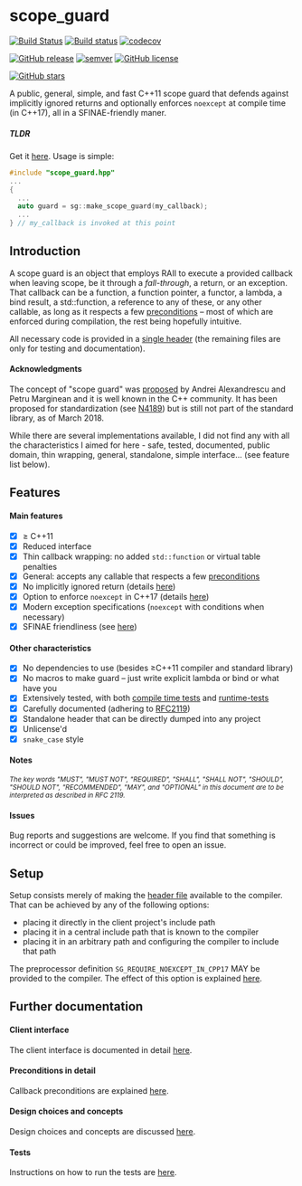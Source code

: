 # scope_guard

[![Build Status](https://img.shields.io/travis/ricab/scope_guard.svg)](https://travis-ci.org/ricab/scope_guard)
[![Build status](https://img.shields.io/appveyor/ci/ricab/scope-guard.svg)](https://ci.appveyor.com/project/ricab/scope-guard/branch/master)
[![codecov](https://img.shields.io/codecov/c/github/ricab/scope_guard.svg)](https://codecov.io/gh/ricab/scope_guard)

[![GitHub release](https://img.shields.io/github/release/ricab/scope_guard/all.svg)](https://github.com/ricab/scope_guard/releases)
[![semver](https://img.shields.io/badge/semver-2.0.0-blue.svg)](https://semver.org/spec/v2.0.0.html)
[![GitHub license](https://img.shields.io/github/license/ricab/scope_guard.svg)](https://github.com/ricab/scope_guard/blob/master/LICENSE)

[![GitHub stars](https://img.shields.io/github/stars/ricab/scope_guard.svg?style=social&label=Stars)](https://github.com/ricab/scope_guard)

A public, general, simple, and fast C++11 scope guard that
defends against implicitly ignored returns and optionally enforces `noexcept`
at compile time (in C++17), all in a SFINAE-friendly maner.

##### TLDR

Get it [here](scope_guard.hpp).
Usage is simple:

```c++
#include "scope_guard.hpp"
...
{
  ...
  auto guard = sg::make_scope_guard(my_callback);
  ...
} // my_callback is invoked at this point
```

## Introduction

A scope guard is an object that employs RAII to execute a
provided callback when leaving scope, be it through a _fall-through_, a return,
or an exception. That callback can be a function, a function pointer, a functor,
a lambda, a bind result, a std::function, a reference to any of these, or any
other callable, as long as it respects a few [preconditions](docs/precond.md)
&ndash; most of which are enforced during compilation, the rest being hopefully
intuitive.

All necessary code is provided in a [single header](scope_guard.hpp) (the
remaining files are only for testing and documentation).

#### Acknowledgments

The concept of "scope guard" was [proposed](http://drdobbs.com/184403758)
by Andrei Alexandrescu and Petru Marginean and it is well known in the
C++ community. It has been proposed for standardization (see
[N4189](http://www.open-std.org/jtc1/sc22/wg21/docs/papers/2014/n4189.pdf))
but is still not part of the standard library, as of March 2018.

While there are several implementations available, I did not find any with all
the characteristics I aimed for here - safe, tested, documented, public domain, thin wrapping, general, standalone, simple interface... (see feature list below).

## Features

#### Main features
- [x] &ge; C++11
- [x] Reduced interface
- [x] Thin callback wrapping: no added `std::function` or virtual table
penalties
- [x] General: accepts any callable that respects a few
[preconditions](docs/precond.md)
- [x] No implicitly ignored return (details [here](docs/precond.md#void-return))
- [x] Option to enforce `noexcept` in C++17
(details [here](docs/interface.md#compilation-option-sg_require_noexcept_in_cpp17))
- [x] Modern exception specifications (`noexcept` with conditions when
necessary)
- [x] SFINAE friendliness (see [here](docs/design.md#sfinae-friendliness))

#### Other characteristics
- [x] No dependencies to use (besides &ge;C++11 compiler and standard library)
- [x] No macros to make guard &ndash; just write explicit lambda or bind or
what have you
- [x] Extensively tested, with both
[compile time tests](compile_time_tests.cpp) and
[runtime-tests](catch_tests.cpp)
- [x] Carefully documented (adhering to
[RFC2119](https://tools.ietf.org/html/rfc2119))
- [x] Standalone header that can be directly dumped into any project
- [x] Unlicense'd
- [x] `snake_case` style

#### Notes

<sup>_The key words "MUST", "MUST NOT", "REQUIRED", "SHALL", "SHALL
NOT", "SHOULD", "SHOULD NOT", "RECOMMENDED",  "MAY", and "OPTIONAL" in this
document are to be interpreted as described in RFC 2119._</sup>

#### Issues

Bug reports and suggestions are welcome. If you find that something is incorrect
or could be improved, feel free to open an issue.

## Setup

Setup consists merely of making the [header file](scope_guard.hpp) available to
the compiler. That can be achieved by any of the following options:

- placing it directly in the client project's include path
- placing it in a central include path that is known to the compiler
- placing it in an arbitrary path and configuring the compiler to include that
path

The preprocessor definition `SG_REQUIRE_NOEXCEPT_IN_CPP17` MAY be provided
to the compiler. The effect of this option is explained
[here](docs/interface.md#compilation-option-sg_require_noexcept_in_cpp17).

## Further documentation

#### Client interface

The client interface is documented in detail [here](docs/interface.md).

#### Preconditions in detail

Callback preconditions are explained [here](docs/precond.md).

#### Design choices and concepts

Design choices and concepts are discussed [here](docs/design.md).

#### Tests

Instructions on how to run the tests are [here](docs/tests.md).
